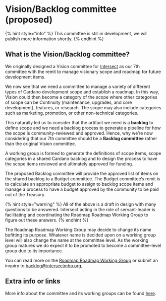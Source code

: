 # Vision/Backlog committee (proposed)

{% hint style="info" %}
This committee is still in development, we will publish more information shortly.
{% endhint %}

## What is the Vision/Backlog committee?

We originally designed a Vision committee for [Intersect](https://docs.intersectmbo.org/) as our 7th committee with the remit to manage visionary scope and roadmap for future development items.&#x20;

We now see that we need a committee to manage a variety of different types of Cardano development scope and establish a roadmap. In this way, Vision could then become a category of the scope where other categories of scope can be Continuity (maintenance, upgrades, and core development), features, or research. The scope may also include categories such as marketing, promotion, or other non-technical categories.

This naturally led us to consider that the artifact we need is a **backlog** to define scope and we need a backlog process to generate a pipeline for how the scope is community-reviewed and approved. Hence, why we’re now considering that our 7th committee should be a **Backlog committee** rather than the original Vision committee.&#x20;

A working group is formed to generate the definitions of scope items, scope categories in a shared Cardano backlog and to design the process to have the scope items reviewed and ultimately approved for funding.

The proposed Backlog committee will provide the approved list of items on the shared backlog to a Budget committee. The Budget committee’s remit is to calculate an appropriate budget to assign to backlog scope items and manage a process to have a budget approved by the community to be paid out of the Treasury.&#x20;

{% hint style="warning" %}
All of the above is a draft in design with many questions to be answered. Intersect acting in the role of servant-leader is facilitating and coordinating the Roadmap Roadmap Working Group to figure out these answers.&#x20;
{% endhint %}

The Roadmap Roadmap Working Group may decide to change its name befitting its purpose. Whatever name is decided upon on a working group level will also change the name at the committee level. As the working group matures we do expect it to be promoted to become a committee-level group due to its importance.

You can read more on the [Roadmap Roadmap Working Group](working-group/core-infrastructure-roadmap-working-group/) or submit an inquiry to [backlog@intersectmbo.org.](mailto:backlog@intersectmbo.org)

## Extra info or links

More info about the committee and its working groups can be found [here](working-group/core-infrastructure-roadmap-working-group/).

